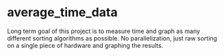 # average_time_data
Long term goal of this project is to measure time and graph as many different sorting algorithms as possible.
No parallelization, just raw sorting on a single piece of hardware and graphing the results.
